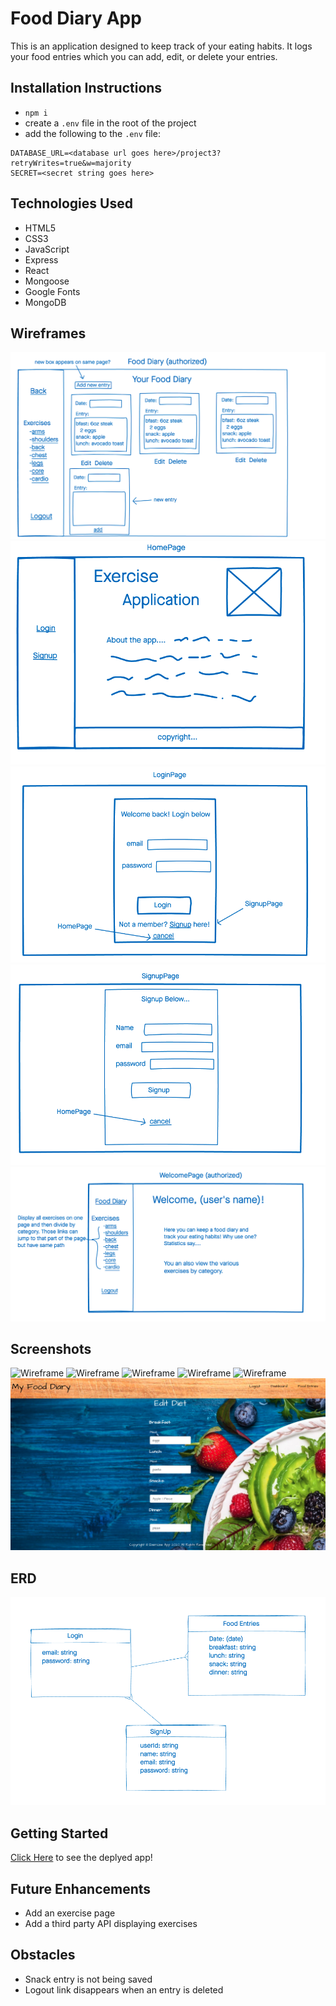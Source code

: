 # Food Diary App
This is an application designed to keep track of your eating habits. It logs your food entries which you can add, edit, or delete your entries.

##  Installation Instructions
-  `npm i`
- create a `.env` file in the root of the project
- add the following to the `.env` file: 
```
DATABASE_URL=<database url goes here>/project3?retryWrites=true&w=majority
SECRET=<secret string goes here>
```

## Technologies Used
- HTML5
- CSS3
- JavaScript
- Express
- React
- Mongoose
- Google Fonts
- MongoDB


## Wireframes

![Wireframe](img/fooddiarypage.png)
![Wireframe](img/homepage.png)
![Wireframe](img/loginpage.png)
![Wireframe](img/signuppage.png)
![Wireframe](img/welcomepage.png)

## Screenshots
![Wireframe](img/sshomepage.png)
![Wireframe](img/sssignuppage.png)
![Wireframe](img/ssloginpage.png)
![Wireframe](img/ssdashboardpage.png)
![Wireframe](img/ssentrypage.png)
![Wireframe](img/sseditpage.png)

## ERD
![Wireframe](img/ERD.png)

## Getting Started
[Click Here](https://dnorman7-project-3-frontend.herokuapp.com/) to see the deplyed app!

## Future Enhancements
- Add an exercise page
- Add a third party API displaying exercises

## Obstacles
- Snack entry is not being saved
- Logout link disappears when an entry is deleted